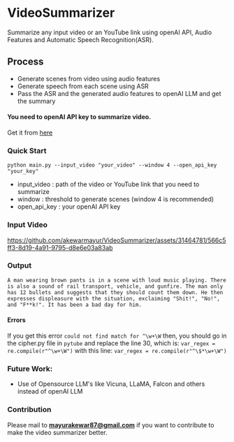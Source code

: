 # VideoSummarizer
Summarize any input video or an YouTube link using openAI API, Audio Features and Automatic Speech Recognition(ASR).

## Process
* Generate scenes from video using audio features
* Generate speech from each scene using ASR
* Pass the ASR and the generated audio features to openAI LLM and get the summary

#### You need to openAI API key to summarize video.
Get it from [here](https://platform.openai.com/account/api-keys)

### Quick Start
```commandline
python main.py --input_video "your_video" --window 4 --open_api_key "your_key"
```
* input_video : path of the video or YouTube link that you need to summarize
* window : threshold to generate scenes (window 4 is recommended)
* open_api_key : your openAI API key

### Input Video



https://github.com/akewarmayur/VideoSummarizer/assets/31464781/566c5ff3-8d19-4a91-9795-d8e6e03a83ab


### Output
```commandline
A man wearing brown pants is in a scene with loud music playing. There is also a sound of rail transport, vehicle, and gunfire. The man only has 12 bullets and suggests that they should count them down. He then expresses displeasure with the situation, exclaiming "Shit!", "No!", and "F**k!". It has been a bad day for him.
```

#### Errors
If you get this error `could not find match for ^\w+\W` then, you should go in the cipher.py file in `pytube` and replace the line 30, which is: `var_regex = re.compile(r"^\w+\W")` with this line: `var_regex = re.compile(r"^\$*\w+\W")`


### Future Work:
* Use of Opensource LLM's like Vicuna, LLaMA, Falcon and others instead of openAI LLM

### Contribution
Please mail to **mayurakewar87@gmail.com** if you want to contribute to make the video summarizer better.
